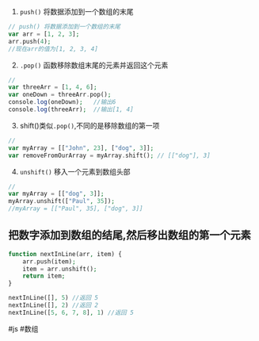 1.  `push()`
 将数据添加到一个数组的末尾
```php
// push() 将数据添加到一个数组的末尾
var arr = [1, 2, 3];
arr.push(4);
//现在arr的值为[1, 2, 3, 4]

```

2. `.pop()` 函数移除数组末尾的元素并返回这个元素
```php
// 
var threeArr = [1, 4, 6];
var oneDown = threeArr.pop();
console.log(oneDown);   //输出6
console.log(threeArr); 	//输出[1, 4]

```

3. shift()类似`.pop()`,不同的是移除数组的第一项
```php
// 
var myArray = [["John", 23], ["dog", 3]];
var removeFromOurArray = myArray.shift(); // [["dog"], 3]

```

4. `unshift()` 移入一个元素到数组头部
```php
// 
var myArray = [["dog", 3]];
myArray.unshift(["Paul", 35]);
//myArray = [["Paul", 35], ["dog", 3]]

```

## 把数字添加到数组的结尾,然后移出数组的第一个元素
```php
function nextInLine(arr, item) {
	arr.push(item);
	item = arr.unshift();
	return item;
}

nextInLine([], 5) //返回 5
nextInLine([], 2) //返回 2
nextInLine([5, 6, 7, 8], 1) //返回 5

```

#js #数组
